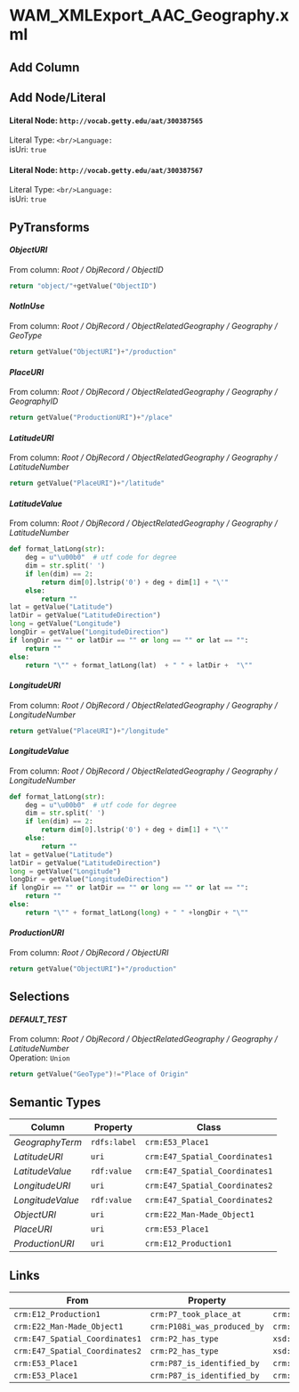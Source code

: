 # WAM_XMLExport_AAC_Geography.xml

## Add Column

## Add Node/Literal
#### Literal Node: `http://vocab.getty.edu/aat/300387565`
Literal Type: ``
<br/>Language: ``
<br/>isUri: `true`

#### Literal Node: `http://vocab.getty.edu/aat/300387567`
Literal Type: ``
<br/>Language: ``
<br/>isUri: `true`


## PyTransforms
#### _ObjectURI_
From column: _Root / ObjRecord / ObjectID_
``` python
return "object/"+getValue("ObjectID")
```

#### _NotInUse_
From column: _Root / ObjRecord / ObjectRelatedGeography / Geography / GeoType_
``` python
return getValue("ObjectURI")+"/production"
```

#### _PlaceURI_
From column: _Root / ObjRecord / ObjectRelatedGeography / Geography / GeographyID_
``` python
return getValue("ProductionURI")+"/place"
```

#### _LatitudeURI_
From column: _Root / ObjRecord / ObjectRelatedGeography / Geography / LatitudeNumber_
``` python
return getValue("PlaceURI")+"/latitude"
```

#### _LatitudeValue_
From column: _Root / ObjRecord / ObjectRelatedGeography / Geography / LatitudeNumber_
``` python
def format_latLong(str):
    deg = u"\u00b0"  # utf code for degree
    dim = str.split(' ')
    if len(dim) == 2:
        return dim[0].lstrip('0') + deg + dim[1] + "\'"
    else:
        return ""
lat = getValue("Latitude")
latDir = getValue("LatitudeDirection")
long = getValue("Longitude")
longDir = getValue("LongitudeDirection")
if longDir == "" or latDir == "" or long == "" or lat == "":
    return ""
else:
    return "\"" + format_latLong(lat)  + " " + latDir +  "\""
```

#### _LongitudeURI_
From column: _Root / ObjRecord / ObjectRelatedGeography / Geography / LongitudeNumber_
``` python
return getValue("PlaceURI")+"/longitude"
```

#### _LongitudeValue_
From column: _Root / ObjRecord / ObjectRelatedGeography / Geography / LongitudeNumber_
``` python
def format_latLong(str):
    deg = u"\u00b0"  # utf code for degree
    dim = str.split(' ')
    if len(dim) == 2:
        return dim[0].lstrip('0') + deg + dim[1] + "\'"
    else:
        return ""
lat = getValue("Latitude")
latDir = getValue("LatitudeDirection")
long = getValue("Longitude")
longDir = getValue("LongitudeDirection")
if longDir == "" or latDir == "" or long == "" or lat == "":
    return ""
else:
    return "\"" + format_latLong(long) + " " +longDir + "\""
```

#### _ProductionURI_
From column: _Root / ObjRecord / ObjectURI_
``` python
return getValue("ObjectURI")+"/production"
```


## Selections
#### _DEFAULT_TEST_
From column: _Root / ObjRecord / ObjectRelatedGeography / Geography / LatitudeNumber_
<br>Operation: `Union`
``` python
return getValue("GeoType")!="Place of Origin"
```


## Semantic Types
| Column | Property | Class |
|  ----- | -------- | ----- |
| _GeographyTerm_ | `rdfs:label` | `crm:E53_Place1`|
| _LatitudeURI_ | `uri` | `crm:E47_Spatial_Coordinates1`|
| _LatitudeValue_ | `rdf:value` | `crm:E47_Spatial_Coordinates1`|
| _LongitudeURI_ | `uri` | `crm:E47_Spatial_Coordinates2`|
| _LongitudeValue_ | `rdf:value` | `crm:E47_Spatial_Coordinates2`|
| _ObjectURI_ | `uri` | `crm:E22_Man-Made_Object1`|
| _PlaceURI_ | `uri` | `crm:E53_Place1`|
| _ProductionURI_ | `uri` | `crm:E12_Production1`|


## Links
| From | Property | To |
|  --- | -------- | ---|
| `crm:E12_Production1` | `crm:P7_took_place_at` | `crm:E53_Place1`|
| `crm:E22_Man-Made_Object1` | `crm:P108i_was_produced_by` | `crm:E12_Production1`|
| `crm:E47_Spatial_Coordinates1` | `crm:P2_has_type` | `xsd:http://vocab.getty.edu/aat/300387565`|
| `crm:E47_Spatial_Coordinates2` | `crm:P2_has_type` | `xsd:http://vocab.getty.edu/aat/300387567`|
| `crm:E53_Place1` | `crm:P87_is_identified_by` | `crm:E47_Spatial_Coordinates1`|
| `crm:E53_Place1` | `crm:P87_is_identified_by` | `crm:E47_Spatial_Coordinates2`|
